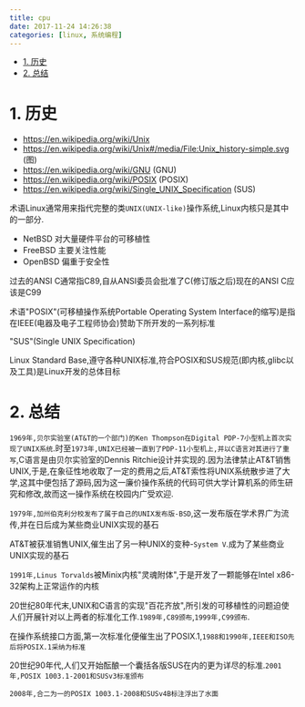 ```yaml
---
title: cpu
date: 2017-11-24 14:26:38
categories: [linux, 系统编程]
---
```


<!-- TOC -->

- [1. 历史](#1-历史)
- [2. 总结](#2-总结)

<!-- /TOC -->

<a id="markdown-1-历史" name="1-历史"></a>
# 1. 历史
* https://en.wikipedia.org/wiki/Unix
* https://en.wikipedia.org/wiki/Unix#/media/File:Unix_history-simple.svg (图)
* https://en.wikipedia.org/wiki/GNU (GNU)
* https://en.wikipedia.org/wiki/POSIX (POSIX)
* https://en.wikipedia.org/wiki/Single_UNIX_Specification (SUS)

术语Linux通常用来指代完整的类`UNIX(UNIX-like)`操作系统,Linux内核只是其中的一部分.

* NetBSD 对大量硬件平台的可移植性
* FreeBSD 主要关注性能
* OpenBSD 偏重于安全性

过去的ANSI C通常指C89,自从ANSI委员会批准了C(修订版之后)现在的ANSI C应该是C99

术语"POSIX"(可移植操作系统Portable Operating System Interface的缩写)是指在IEEE(电器及电子工程师协会)赞助下所开发的一系列标准

"SUS"(Single UNIX Specification)

Linux Standard Base,遵守各种UNIX标准,符合POSIX和SUS规范(即内核,glibc以及工具)是Linux开发的总体目标

<a id="markdown-2-总结" name="2-总结"></a>
# 2. 总结

`1969年,贝尔实验室(AT&T的一个部门)的Ken Thompson在Digital PDP-7小型机上首次实现了UNIX系统`.时至`1973年,UNIX已经被一直到了PDP-11小型机上,并以C语言对其进行了重写`,C语言是由贝尔实验室的Dennis Ritchie设计并实现的.因为法律禁止AT&T销售UNIX,于是,在象征性地收取了一定的费用之后,AT&T索性将UNIX系统散步进了大学,这其中便包括了源码,因为这一廉价操作系统的代码可供大学计算机系的师生研究和修改,故而这一操作系统在校园内广受欢迎.

`1979年,加州伯克利分校发布了属于自己的UNIX发布版-BSD`,这一发布版在学术界广为流传,并在日后成为某些商业UNIX实现的基石

AT&T被获准销售UNIX,催生出了另一种UNIX的变种-`System V`.成为了某些商业UNIX实现的基石

`1991年,Linus Torvalds`被Minix内核"灵魂附体",于是开发了一颗能够在Intel x86-32架构上正常运作的内核

20世纪80年代末,UNIX和C语言的实现"百花齐放",所引发的可移植性的问题迫使人们开展针对以上两者的标准化工作.`1989年,C89颁布`,`1999年,C99颁布`.

在操作系统接口方面,第一次标准化便催生出了POSIX.1,`1988和1990年,IEEE和ISO先后将POSIX.1采纳为标准`

20世纪90年代,人们又开始酝酿一个囊括各版SUS在内的更为详尽的标准.`2001年,POSIX 1003.1-2001和SUSv3标准颁布`

`2008年,合二为一的POSIX 1003.1-2008和SUSv4B标注浮出了水面`

